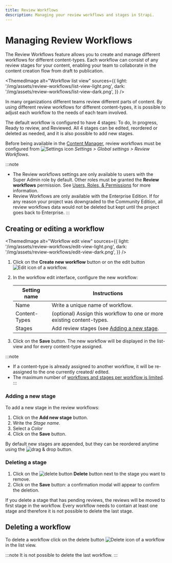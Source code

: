 ```yaml
---
title: Review Workflows
description: Managing your review workflows and stages in Strapi.
---
```


# Managing Review Workflows <EnterpriseBadge />

The Review Workflows feature allows you to create and manage different workflows for different content-types. Each workflow can consist of any review stages for your content, enabling your team to collaborate in the content creation flow from draft to publication.

<ThemedImage
  alt="Workflow list view"
  sources={{
    light: '/img/assets/review-workflows/list-view-light.png',
    dark: '/img/assets/review-workflows/list-view-dark.png',
  }}
/>

In many organizations different teams review different parts of content. By using different review workflows for different content-types, it is possible to adjust each workflow to the needs of each team involved.

The default workflow is configured to have 4 stages: To do, In progress, Ready to review, and Reviewed. All 4 stages can be edited, reordered or deleted as needed, and it is also possible to add new stages.

Before being available in the [Content Manager](/user-docs/content-manager/reviewing-content), review workflows must be configured from ![Settings icon](/img/assets/icons/settings.svg) *Settings > Global settings > Review Workflows*.

:::note
- The Review workflows settings are only available to users with the Super Admin role by default. Other roles must be granted the **Review workflows** permission. See [Users, Roles, & Permissions](/user-docs/users-roles-permissions) for more information.
- Review Workflows are only available with the Enterprise Edition. If for any reason your project was downgraded to the Community Edition, all review workflows data would not be deleted but kept until the project goes back to Enterprise.
:::


## Creating or editing a workflow

<ThemedImage
  alt="Workflow edit view"
  sources={{
    light: '/img/assets/review-workflows/edit-view-light.png',
    dark: '/img/assets/review-workflows/edit-view-dark.png',
  }}
/>

1. Click on the **Create new workflow** button or on the edit button ![Edit icon](/img/assets/icons/edit.svg) of a workflow.
2. In the workflow edit interface, configure the new workflow:

    | Setting name   | Instructions                                                             |
    | -------------- | ------------------------------------------------------------------------ |
    | Name           | Write a unique name of workflow.                                         |
    | Content-Types  | (optional) Assign this workflow to one or more existing content-types.   |
    | Stages         | Add review stages (see [Adding a new stage](#adding-a-new-stage). |

3. Click on the **Save** button. The new workflow will be displayed in the list-view and for every content-type assigned.

:::note
- If a content-type is already assigned to another workflow, it will be re-assigned to the one currently created/ edited.
- The maximum number of [workflows and stages per workflow is limited](https://strapi.io/pricing-cloud).
:::


### Adding a new stage

To add a new stage in the review workflows:

1. Click on the **Add new stage** button.
2. Write the *Stage name*.
3. Select a *Color*
3. Click on the **Save** button.

By default new stages are appended, but they can be reordered anytime using the ![drag & drop](/img/assets/icons/drag.svg) button.


### Deleting a stage

1. Click on the ![delete button](/img/assets/icons/delete.svg) **Delete** button next to the stage you want to remove.
2. Click on the **Save** button: a confirmation modal will appear to confirm the deletion.

If you delete a stage that has pending reviews, the reviews will be moved to first stage in the workflow. Every workflow needs to
contain at least one stage and therefore it is not possible to delete the last stage.


## Deleting a workflow

To delete a workflow click on the delete button ![Delete icon](/img/assets/icons/delete.svg) of a workflow in the list view.

:::note
It is not possible to delete the last workflow.
:::

<FeedbackPlaceholder />
